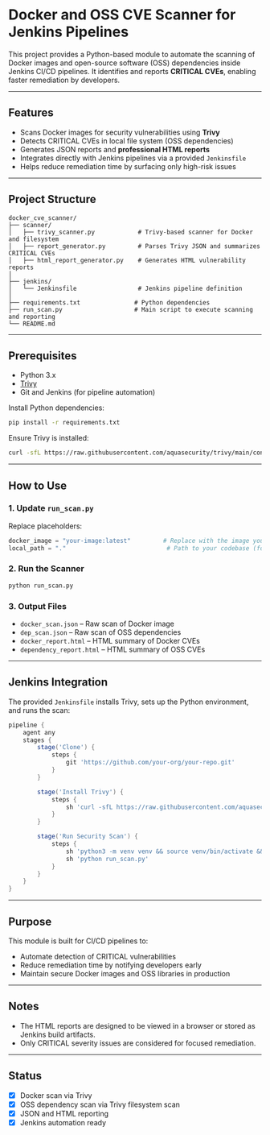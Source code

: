 # Docker and OSS CVE Scanner for Jenkins Pipelines

This project provides a Python-based module to automate the scanning of Docker images and open-source software (OSS) dependencies inside Jenkins CI/CD pipelines. It identifies and reports **CRITICAL CVEs**, enabling faster remediation by developers.

---

##  Features

- Scans Docker images for security vulnerabilities using **Trivy**
- Detects CRITICAL CVEs in local file system (OSS dependencies)
- Generates JSON reports and **professional HTML reports**
- Integrates directly with Jenkins pipelines via a provided `Jenkinsfile`
- Helps reduce remediation time by surfacing only high-risk issues

---

##  Project Structure

```
docker_cve_scanner/
├── scanner/
│   ├── trivy_scanner.py            # Trivy-based scanner for Docker and filesystem
│   ├── report_generator.py         # Parses Trivy JSON and summarizes CRITICAL CVEs
│   ├── html_report_generator.py    # Generates HTML vulnerability reports
│
├── jenkins/
│   └── Jenkinsfile                 # Jenkins pipeline definition
│
├── requirements.txt               # Python dependencies
├── run_scan.py                    # Main script to execute scanning and reporting
└── README.md
```

---

##  Prerequisites

- Python 3.x
- [Trivy](https://github.com/aquasecurity/trivy)
- Git and Jenkins (for pipeline automation)

Install Python dependencies:
```bash
pip install -r requirements.txt
```

Ensure Trivy is installed:
```bash
curl -sfL https://raw.githubusercontent.com/aquasecurity/trivy/main/contrib/install.sh | sh -s -- -b /usr/local/bin
```

---

##  How to Use

### 1. Update `run_scan.py`

Replace placeholders:
```python
docker_image = "your-image:latest"         # Replace with the image you want to scan
local_path = "."                            # Path to your codebase (for OSS scan)
```

### 2. Run the Scanner

```bash
python run_scan.py
```

### 3. Output Files

- `docker_scan.json` – Raw scan of Docker image
- `dep_scan.json` – Raw scan of OSS dependencies
- `docker_report.html` – HTML summary of Docker CVEs
- `dependency_report.html` – HTML summary of OSS CVEs

---

##  Jenkins Integration

The provided `Jenkinsfile` installs Trivy, sets up the Python environment, and runs the scan:

```groovy
pipeline {
    agent any
    stages {
        stage('Clone') {
            steps {
                git 'https://github.com/your-org/your-repo.git'
            }
        }

        stage('Install Trivy') {
            steps {
                sh 'curl -sfL https://raw.githubusercontent.com/aquasecurity/trivy/main/contrib/install.sh | sh -s -- -b /usr/local/bin'
            }
        }

        stage('Run Security Scan') {
            steps {
                sh 'python3 -m venv venv && source venv/bin/activate && pip install -r requirements.txt'
                sh 'python run_scan.py'
            }
        }
    }
}
```

---

##  Purpose

This module is built for CI/CD pipelines to:
- Automate detection of CRITICAL vulnerabilities
- Reduce remediation time by notifying developers early
- Maintain secure Docker images and OSS libraries in production

---

##  Notes

- The HTML reports are designed to be viewed in a browser or stored as Jenkins build artifacts.
- Only CRITICAL severity issues are considered for focused remediation.

---

##  Status

- [x] Docker scan via Trivy
- [x] OSS dependency scan via Trivy filesystem scan
- [x] JSON and HTML reporting
- [x] Jenkins automation ready

